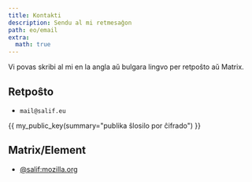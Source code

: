 ```yaml
---
title: Kontakti
description: Sendu al mi retmesaĝon
path: eo/email
extra:
  math: true
---
```


Vi povas skribi al mi en la angla aŭ bulgara lingvo per retpoŝto aŭ Matrix.

## Retpoŝto

- $\texttt{mail}\texttt{@}\texttt{salif.eu}$

{{ my_public_key(summary="publika ŝlosilo por ĉifrado") }}

## Matrix/Element

- [@salif:mozilla.org](https://matrix.to/#/@salif:mozilla.org)

